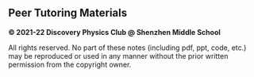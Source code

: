 ## Peer Tutoring Materials

**© 2021-22 Discovery Physics Club @ Shenzhen Middle School**

All rights reserved. No part of these notes (including pdf, ppt, code, etc.) may be reproduced or used in any manner without the prior written permission from the copyright owner.
